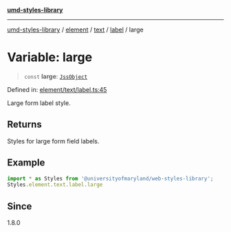 [**umd-styles-library**](../../../../../../README.md)

***

[umd-styles-library](../../../../../../modules.md) / [element](../../../../../README.md) / [text](../../../README.md) / [label](../README.md) / large

# Variable: large

> `const` **large**: [`JssObject`](../../../../../../utilities/namespaces/transform/type-aliases/JssObject.md)

Defined in: [element/text/label.ts:45](https://github.com/UMD-Digital/design-system/blob/ed6189804bf5f4c4fcbe5325b54aac33ac48d614/packages/styles/source/element/text/label.ts#L45)

Large form label style.

## Returns

Styles for large form field labels.

## Example

```typescript
import * as Styles from '@universityofmaryland/web-styles-library';
Styles.element.text.label.large
```

## Since

1.8.0
